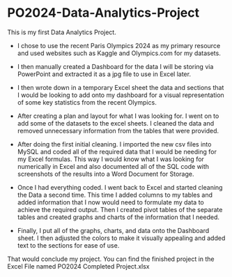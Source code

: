 # PO2024-Data-Analytics-Project
This is my first Data Analytics Project.

- I chose to use the recent Paris Olympics 2024 as my primary resource and used websites such as Kaggle and Olympics.com for my datasets.

- I then manually created a Dashboard for the data I will be storing via PowerPoint and extracted it as a jpg file to use in Excel later.

- I then wrote down in a temporary Excel sheet the data and sections that I would be looking to add onto my dashboard for a visual representation of some
  key statistics from the recent Olympics.

- After creating a plan and layout for what I was looking for. I went on to add some of the datasets to the excel sheets. I cleaned the data and removed unnecessary
  information from the tables that were provided. 

- After doing the first initial cleaning. I imported the new csv files into MySQL and coded all of the required data that I would be needing for my Excel formulas. 
  This way I would know what I was looking for numerically in Excel and also documented all of the SQL code with screenshots of the results into a Word Document for Storage.

- Once I had everything coded. I went back to Excel and started cleaning the Data a second time. This time I added columns to my tables and added information that I now would
  need to formulate my data to achieve the required output. Then I created pivot tables of the separate tables and created graphs and charts of the information that I needed.

- Finally, I put all of the graphs, charts, and data onto the Dashboard sheet. 
  I then adjusted the colors to make it visually appealing and added text to the sections for ease of use.

That would conclude my project. You can find the finished project in the Excel File named PO2024 Completed Project.xlsx
